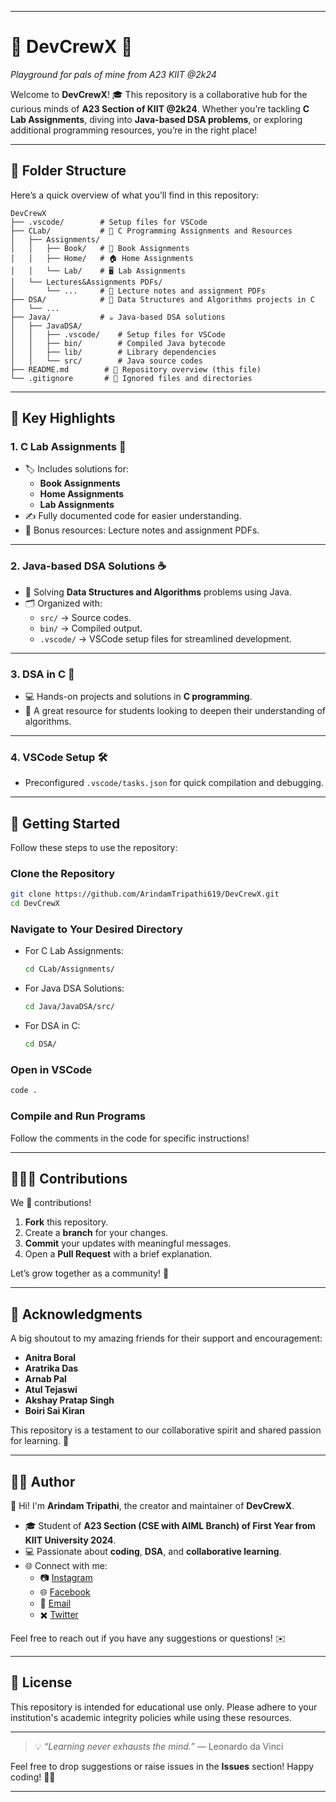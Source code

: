 
---

# 🌟 **DevCrewX** 🌟  
*Playground for pals of mine from A23 KIIT @2k24*  

Welcome to **DevCrewX**! 🎓 This repository is a collaborative hub for the curious minds of **A23 Section of KIIT @2k24**. Whether you’re tackling **C Lab Assignments**, diving into **Java-based DSA problems**, or exploring additional programming resources, you’re in the right place!  

---

## 📂 **Folder Structure**  

Here’s a quick overview of what you’ll find in this repository:  

```
DevCrewX  
├── .vscode/        # Setup files for VSCode  
├── CLab/           # 🚀 C Programming Assignments and Resources  
│   ├── Assignments/  
│   │   ├── Book/   # 📘 Book Assignments  
│   │   ├── Home/   # 🏠 Home Assignments  
│   │   └── Lab/    # 🖥️ Lab Assignments  
│   └── Lectures&Assignments PDFs/  
│       └── ...     # 📄 Lecture notes and assignment PDFs  
├── DSA/            # 🧠 Data Structures and Algorithms projects in C  
│   └── ...  
├── Java/           # ☕ Java-based DSA solutions  
│   ├── JavaDSA/  
│   │   ├── .vscode/    # Setup files for VSCode  
│   │   ├── bin/        # Compiled Java bytecode  
│   │   ├── lib/        # Library dependencies  
│   │   └── src/        # Java source codes  
├── README.md        # 📖 Repository overview (this file)  
└── .gitignore       # 🚫 Ignored files and directories  
```  

---

## 🔑 **Key Highlights**

### 1. **C Lab Assignments** 📘  
- 🏷️ Includes solutions for:
  - **Book Assignments**  
  - **Home Assignments**  
  - **Lab Assignments**  
- ✍️ Fully documented code for easier understanding.  
- 📄 Bonus resources: Lecture notes and assignment PDFs.  

---

### 2. **Java-based DSA Solutions** ☕  
- 🔨 Solving **Data Structures and Algorithms** problems using Java.  
- 🗂️ Organized with:
  - `src/` → Source codes.  
  - `bin/` → Compiled output.  
  - `.vscode/` → VSCode setup files for streamlined development.  

---

### 3. **DSA in C** 🧠  
- 💻 Hands-on projects and solutions in **C programming**.  
- 🌟 A great resource for students looking to deepen their understanding of algorithms.  

---

### 4. **VSCode Setup** 🛠️  
- Preconfigured `.vscode/tasks.json` for quick compilation and debugging.  

---

## 🚀 **Getting Started**  

Follow these steps to use the repository:  

### **Clone the Repository**  
```bash  
git clone https://github.com/ArindamTripathi619/DevCrewX.git  
cd DevCrewX  
```  

### **Navigate to Your Desired Directory**  
- For C Lab Assignments:  
  ```bash  
  cd CLab/Assignments/  
  ```  
- For Java DSA Solutions:  
  ```bash  
  cd Java/JavaDSA/src/  
  ```  
- For DSA in C:  
  ```bash  
  cd DSA/  
  ```  

### **Open in VSCode**  
```bash  
code .  
```  

### **Compile and Run Programs**  
Follow the comments in the code for specific instructions!  

---

## 🧑‍🤝‍🧑 **Contributions**  

We 💖 contributions!  

1. **Fork** this repository.  
2. Create a **branch** for your changes.  
3. **Commit** your updates with meaningful messages.  
4. Open a **Pull Request** with a brief explanation.  

Let’s grow together as a community! 🚀  

---

## 🎉 **Acknowledgments**  

A big shoutout to my amazing friends for their support and encouragement:  
- **Anitra Boral**  
- **Aratrika Das**  
- **Arnab Pal**  
- **Atul Tejaswi**  
- **Akshay Pratap Singh**  
- **Boiri Sai Kiran**  

This repository is a testament to our collaborative spirit and shared passion for learning. 🙌  

---

## 👨‍💻 **Author**  

👋 Hi! I'm **Arindam Tripathi**, the creator and maintainer of **DevCrewX**.  
- 🎓 Student of **A23 Section (CSE with AIML Branch) of First Year from KIIT University 2024**.  
- 💻 Passionate about **coding**, **DSA**, and **collaborative learning**.  
- 🌐 Connect with me:  
  - 📷 [Instagram](https://www.instagram.com/aritri619/)  
  - 🌐 [Facebook](https://www.facebook.com/arindam.tripathi.180)  
  - 📧 [Email](arindamtripathi2005@gmail.com)
  - ✖️ [Twitter](https://twitter.com/ArindamTripat11)

Feel free to reach out if you have any suggestions or questions! ✉️  

---

## 📜 **License**  

This repository is intended for educational use only. Please adhere to your institution's academic integrity policies while using these resources.  

---

> 💡 *“Learning never exhausts the mind.”* — Leonardo da Vinci  

Feel free to drop suggestions or raise issues in the **Issues** section! Happy coding! 🚀✨  

---  
